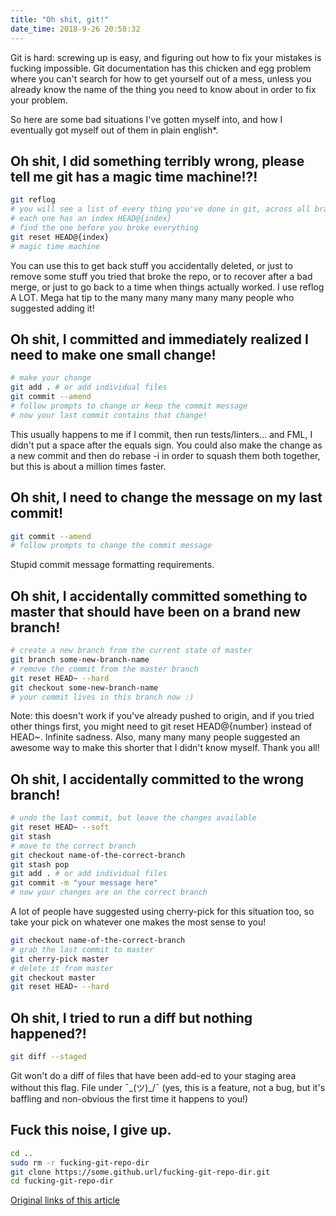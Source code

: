 ```yaml
---
title: "Oh shit, git!"
date_time: 2018-9-26 20:58:32
---
```


Git is hard: screwing up is easy, and figuring out how to fix your mistakes is fucking impossible. Git documentation has this chicken and egg problem where you can't search for how to get yourself out of a mess, unless you already know the name of the thing you need to know about in order to fix your problem.

So here are some bad situations I've gotten myself into, and how I eventually got myself out of them in plain english*.

## Oh shit, I did something terribly wrong, please tell me git has a magic time machine!?!
```bash
git reflog
# you will see a list of every thing you've done in git, across all branches!
# each one has an index HEAD@{index}
# find the one before you broke everything
git reset HEAD@{index}
# magic time machine
```
You can use this to get back stuff you accidentally deleted, or just to remove some stuff you tried that broke the repo, or to recover after a bad merge, or just to go back to a time when things actually worked. I use reflog A LOT. Mega hat tip to the many many many many many people who suggested adding it!

## Oh shit, I committed and immediately realized I need to make one small change!
```bash
# make your change
git add . # or add individual files
git commit --amend
# follow prompts to change or keep the commit message
# now your last commit contains that change!
```
This usually happens to me if I commit, then run tests/linters... and FML, I didn't put a space after the equals sign. You could also make the change as a new commit and then do rebase -i in order to squash them both together, but this is about a million times faster.

## Oh shit, I need to change the message on my last commit!
```bash
git commit --amend
# follow prompts to change the commit message
```
Stupid commit message formatting requirements.

## Oh shit, I accidentally committed something to master that should have been on a brand new branch!
```bash
# create a new branch from the current state of master
git branch some-new-branch-name
# remove the commit from the master branch
git reset HEAD~ --hard
git checkout some-new-branch-name
# your commit lives in this branch now :)
```
Note: this doesn't work if you've already pushed to origin, and if you tried other things first, you might need to git reset HEAD@{number} instead of HEAD~. Infinite sadness. Also, many many many people suggested an awesome way to make this shorter that I didn't know myself. Thank you all!

## Oh shit, I accidentally committed to the wrong branch!
```bash
# undo the last commit, but leave the changes available
git reset HEAD~ --soft
git stash
# move to the correct branch
git checkout name-of-the-correct-branch
git stash pop
git add . # or add individual files
git commit -m "your message here"
# now your changes are on the correct branch
```
A lot of people have suggested using cherry-pick for this situation too, so take your pick on whatever one makes the most sense to you!
```bash
git checkout name-of-the-correct-branch
# grab the last commit to master
git cherry-pick master
# delete it from master
git checkout master
git reset HEAD~ --hard
```

## Oh shit, I tried to run a diff but nothing happened?!
```bash
git diff --staged
```
Git won't do a diff of files that have been add-ed to your staging area without this flag. File under ¯\_(ツ)_/¯ (yes, this is a feature, not a bug, but it's baffling and non-obvious the first time it happens to you!)

## Fuck this noise, I give up.
```bash
cd ..
sudo rm -r fucking-git-repo-dir
git clone https://some.github.url/fucking-git-repo-dir.git
cd fucking-git-repo-dir
```

[Original links of this article](http://www.ohshitgit.com/)
